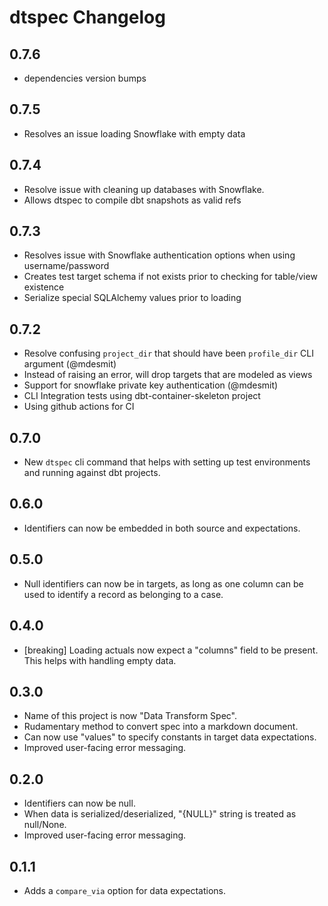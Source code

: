 # dtspec Changelog

## 0.7.6

* dependencies version bumps

## 0.7.5

* Resolves an issue loading Snowflake with empty data

## 0.7.4

* Resolve issue with cleaning up databases with Snowflake.
* Allows dtspec to compile dbt snapshots as valid refs

## 0.7.3

* Resolves issue with Snowflake authentication options when using username/password
* Creates test target schema if not exists prior to checking for table/view existence
* Serialize special SQLAlchemy values prior to loading

## 0.7.2

* Resolve confusing `project_dir` that should have been `profile_dir` CLI argument (@mdesmit)
* Instead of raising an error, will drop targets that are modeled as views
* Support for snowflake private key authentication (@mdesmit)
* CLI Integration tests using dbt-container-skeleton project
* Using github actions for CI

## 0.7.0

* New `dtspec` cli command that helps with setting up test environments and running against dbt projects.

## 0.6.0

* Identifiers can now be embedded in both source and expectations.

## 0.5.0

* Null identifiers can now be in targets, as long as one column can be used to identify
  a record as belonging to a case.

## 0.4.0

* [breaking] Loading actuals now expect a "columns" field to be present.  This
  helps with handling empty data.

## 0.3.0

* Name of this project is now "Data Transform Spec".
* Rudamentary method to convert spec into a markdown document.
* Can now use "values" to specify constants in target data expectations.
* Improved user-facing error messaging.


## 0.2.0

* Identifiers can now be null.
* When data is serialized/deserialized, "{NULL}" string is treated as null/None.
* Improved user-facing error messaging.


## 0.1.1

* Adds a `compare_via` option for data expectations.
